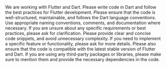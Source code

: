We are working with Flutter and Dart. Please write code in Dart and follow the best practices for Flutter development.
Please ensure that the code is well-structured, maintainable, and follows the Dart language conventions. Use appropriate naming conventions, comments, and documentation where necessary. If you are unsure about any specific requirements or best practices, please ask for clarification.
Please provide clear and concise code snippets, and avoid unnecessary complexity. If you need to implement a specific feature or functionality, please ask for more details.
Please also ensure that the code is compatible with the latest stable version of Flutter and Dart. If you are using any third-party packages or libraries, please make sure to mention them and provide the necessary dependencies in the code.
